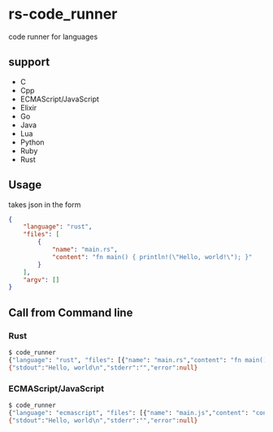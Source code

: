 # rs-code_runner

code runner for languages

## support

*   C
*   Cpp
*   ECMAScript/JavaScript
*   Elixir
*   Go
*   Java
*   Lua
*   Python
*   Ruby
*   Rust

## Usage

takes json in the form

```json
{
	"language": "rust",
	"files": [
		{
			"name": "main.rs",
			"content": "fn main() { println!(\"Hello, world!\"); }"
		}
	],
	"argv": []
}
```

## Call from Command line

### Rust

```bash
$ code_runner
{"language": "rust", "files": [{"name": "main.rs","content": "fn main() { println!(\"Hello, world\"); }"}], "argv": []}
{"stdout":"Hello, world\n","stderr":"","error":null}
```

### ECMAScript/JavaScript

```bash
$ code_runner
{"language": "ecmascript", "files": [{"name": "main.js","content": "console.log(\"Hello, world!\");"}], "argv": []}
{"stdout":"Hello, world\n","stderr":"","error":null}
```
